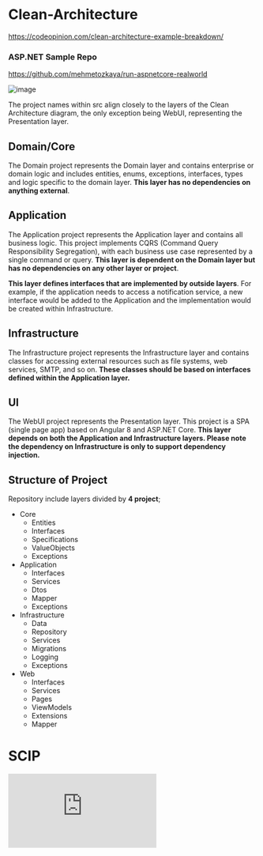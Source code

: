 # Clean-Architecture

https://codeopinion.com/clean-architecture-example-breakdown/<br>

### ASP.NET Sample Repo
https://github.com/mehmetozkaya/run-aspnetcore-realworld

![image](https://github.com/vishnu01/Clean-Architecture/assets/10369261/f5257539-223d-433a-a376-4982626f8aac)

The project names within src align closely to the layers of the Clean Architecture diagram, the only exception being WebUI, representing the Presentation layer.

## Domain/Core
The Domain project represents the Domain layer and contains enterprise or domain logic and includes entities, enums, exceptions, interfaces, types and logic specific to the domain layer. **This layer has no dependencies on anything external**.

## Application
The Application project represents the Application layer and contains all business logic. This project implements CQRS (Command Query Responsibility Segregation), with each business use case represented by a single command or query. **This layer is dependent on the Domain layer but has no dependencies on any other layer or project**. 

**This layer defines interfaces that are implemented by outside layers**. For example, if the application needs to access a notification service, a new interface would be added to the Application and the implementation would be created within Infrastructure.

## Infrastructure
The Infrastructure project represents the Infrastructure layer and contains classes for accessing external resources such as file systems, web services, SMTP, and so on. 
**These classes should be based on interfaces defined within the Application layer.**

## UI
The WebUI project represents the Presentation layer. This project is a SPA (single page app) based on Angular 8 and ASP.NET Core. 
**This layer depends on both the Application and Infrastructure layers. Please note the dependency on Infrastructure is only to support dependency injection.**

## Structure of Project
Repository include layers divided by **4 project**;
* Core
    * Entities    
    * Interfaces
    * Specifications
    * ValueObjects
    * Exceptions
* Application    
    * Interfaces    
    * Services
    * Dtos
    * Mapper
    * Exceptions
* Infrastructure
    * Data
    * Repository
    * Services
    * Migrations
    * Logging
    * Exceptions
* Web
    * Interfaces
    * Services
    * Pages
    * ViewModels
    * Extensions
    * Mapper


# SCIP 
![Structure and Interpretation of Computer Programs](https://mk12.github.io/sicp/lecture/index.html)
